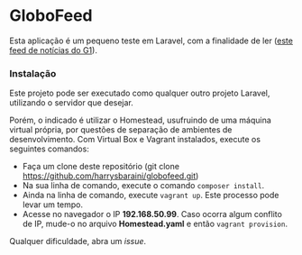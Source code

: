 # GloboFeed

Esta aplicação é um pequeno teste em Laravel, com a finalidade de ler ([este feed de notícias do G1](http://g1.globo.com/dynamo/economia/rss2.xml)).

### Instalação

Este projeto pode ser executado como qualquer outro projeto Laravel, utilizando o servidor que desejar.

Porém, o indicado é utilizar o Homestead, usufruindo de uma máquina virtual própria, por questões de separação de ambientes de desenvolvimento.
Com Virtual Box e Vagrant instalados, execute os seguintes comandos:

- Faça um clone deste repositório (git clone https://github.com/harrysbaraini/globofeed.git)
- Na sua linha de comando, execute o comando ```composer install```.
- Ainda na linha de comando, execute ```vagrant up```. Este processo pode levar um tempo.
- Acesse no navegador o IP **192.168.50.99**. Caso ocorra algum conflito de IP, mude-o no arquivo **Homestead.yaml** e então ```vagrant provision```.

Qualquer dificuldade, abra um *issue*.

